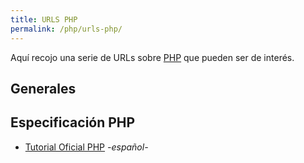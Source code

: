 ```yaml
---
title: URLS PHP
permalink: /php/urls-php/
---
```


Aquí recojo una serie de URLs sobre [PHP][PHP] que pueden ser de interés.

## Generales


## Especificación PHP
* [Tutorial Oficial PHP](https://www.php.net/manual/es/) *-español-*


[PHP]: {{site.url}}/php/
